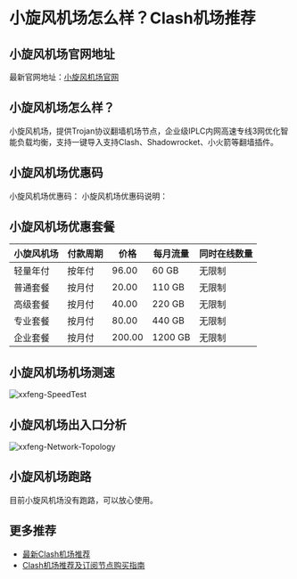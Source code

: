 # 小旋风机场怎么样？Clash机场推荐

## 小旋风机场官网地址
最新官网地址：[小旋风机场官网](https://cf.affxc.com/xxfeng/)

## 小旋风机场怎么样？
小旋风机场，提供Trojan协议翻墙机场节点，企业级IPLC内网高速专线3网优化智能负载均衡，支持一键导入支持Clash、Shadowrocket、小火箭等翻墙插件。

## 小旋风机场优惠码
小旋风机场优惠码：
小旋风机场优惠码说明：

## 小旋风机场优惠套餐

| 小旋风机场 | 付款周期 | 价格     | 每月流量    | 同时在线数量 |
|-------|------|--------|---------|--------|
| 轻量年付  | 按年付  | 96.00  | 60 GB   | 无限制    |
| 普通套餐  | 按月付  | 20.00  | 110 GB  | 无限制    |
| 高级套餐  | 按月付  | 40.00  | 220 GB  | 无限制    |
| 专业套餐  | 按月付  | 80.00  | 440 GB  | 无限制    |
| 企业套餐  | 按月付  | 200.00 | 1200 GB | 无限制    |

## 小旋风机场机场测速

![xxfeng-SpeedTest](https://github.com/user-attachments/assets/062940de-8216-451d-8deb-3cf65b42a488)


## 小旋风机场出入口分析

![xxfeng-Network-Topology](https://github.com/user-attachments/assets/2d4df395-68f0-483d-be96-4441b3d20fb8)


## 小旋风机场跑路
目前小旋风机场没有跑路，可以放心使用。

## 更多推荐
 - [最新Clash机场推荐](https://github.com/clashfan/jichangtuijian)
 - [Clash机场推荐及订阅节点购买指南](https://clashfans.com/?utm_source=github&utm_medium=clashfan-details)
